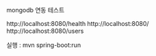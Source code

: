 mongodb 연동 테스트

http://localhost:8080/health
http://localhost:8080/
http://localhost:8080/users


실행 : mvn spring-boot:run